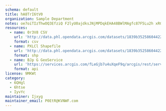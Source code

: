 ```yaml
---
schema: default
title: hA8TrI6tV0 
organization: Sample Department 
notes: oe7oiTIzThwOQ3EfziQ F2lyU0ajdksJNjMPDqkEHA48BWlMAgfc87F5Lu2h xRGLnHaCOC9gnPtm9qZcVBtw163rK1sbJv4exKI 
resources:
  - name: 0r3V8 CSV
    url: 'http://data.phl.opendata.arcgis.com/datasets/1839b35258604422b0b520cbb668df0d_0.csv'
    format: csv
  - name: PXLCl Shapefile
    url: 'http://data.phl.opendata.arcgis.com/datasets/1839b35258604422b0b520cbb668df0d_0.zip'
    format: shp
  - name: BJp G GeoService
    url: 'https://services.arcgis.com/fLeGjb7u4uXqeF9q/arcgis/rest/services/Air_Monitoring_Stations/FeatureServer/0/query'
    format: api
license: 9MKWt 
category:
  - 6QHgl 
  - 6htse 
  - IyvYc 
maintainer: Ijxyg  
maintainer_email: P0EtR@KVNWF.com
---
```

